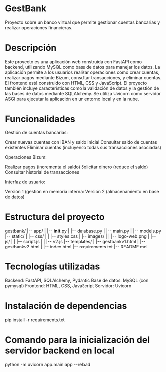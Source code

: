 # GestBank
Proyecto sobre un banco virtual que permite gestionar cuentas bancarias y realizar operaciones financieras.

# Descripción
Este proyecto es una aplicación web construida con FastAPI como backend, utilizando MySQL como base de datos para manejar los datos. La aplicación permite a los usuarios realizar operaciones como crear cuentas, realizar pagos mediante Bizum, consultar transacciones, y eliminar cuentas. El frontend está construido con HTML, CSS y JavaScript.
El proyecto también incluye características como la validación de datos y la gestión de las bases de datos mediante SQLAlchemy. Se utiliza Uvicorn como servidor ASGI para ejecutar la aplicación en un entorno local y en la nube.

# Funcionalidades

Gestión de cuentas bancarias:

Crear nuevas cuentas con IBAN y saldo inicial
Consultar saldo de cuentas existentes
Eliminar cuentas (incluyendo todas sus transacciones asociadas)


Operaciones Bizum:

Realizar pagos (incrementa el saldo)
Solicitar dinero (reduce el saldo)
Consultar historial de transacciones


Interfaz de usuario:

Versión 1 (gestión en memoria interna)
Versión 2 (almacenamiento en base de datos)



# Estructura del proyecto
gestbank/
|-- app/
|   |-- __init__.py
|   |-- database.py
|   |-- main.py
|   |-- models.py
|-- static/
|   |-- css/
|   |   |-- styles.css
|   |-- images/
|   |   |-- logo-web.png
|   |-- js/
|   |   |-- script.js
|   |   |-- v2.js
|-- templates/
|   |-- gestbankv1.html
|   |-- gestbankv2.html
|   |-- index.html
|-- requirements.txt
|-- README.md

# Tecnologías utilizadas

Backend: FastAPI, SQLAlchemy, Pydantic
Base de datos: MySQL (con pymysql)
Frontend: HTML, CSS, JavaScript
Servidor: Uvicorn

# Instalación de dependencias
pip install -r requirements.txt

# Comando para la inicialización del servidor backend en local
python -m uvicorn app.main:app --reload
